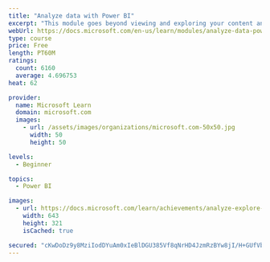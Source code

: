 ```yaml
---
title: "Analyze data with Power BI"
excerpt: "This module goes beyond viewing and exploring your content and explains how to interact with it by working with reports and dashboards to uncover and share new business insights."
webUrl: https://docs.microsoft.com/en-us/learn/modules/analyze-data-power-bi/
type: course
price: Free
length: PT60M
ratings:
  count: 6160
  average: 4.696753
heat: 62

provider:
  name: Microsoft Learn
  domain: microsoft.com
  images:
    - url: /assets/images/organizations/microsoft.com-50x50.jpg
      width: 50
      height: 50

levels:
  - Beginner

topics:
  - Power BI

images:
  - url: https://docs.microsoft.com/learn/achievements/analyze-explore-data-power-bi-social.png
    width: 643
    height: 321
    isCached: true

secured: "cKwDoDz9y8MziIodDYuAm0xIeBlDGU385Vf8qNrHD4JzmRzBYw8jI/H+GUfVbHubvDc5b3t4UZFYvTvvgv8uG+DV4Q5fbjF4uO2/XJhB7sebOAmToJ8vGp6/g3bGgDcyLaMtD0rNG6mDDr9GIIHK34IjNxPcsQsARJLNRZTIEE0qHBIfic3pJjW7vQOg0RtgcBKp3agXHqunBvy0ZyrrHmUI3/lIqJurd25BPOL+v95NzWOf6jxkNAVPPyLeInojGXN0ASXNB0yyRNcq+Q+klGXHOrMKMZXcE6tFrL61zAKLGVzWhVLiAWombcCuQiqjtcHdsuANvv8+FM90kncrUqgZqb9EMrgVwYbk7qbXQovHWDeb1FEGX6UI66Ca7Ah4ESTwlZnbbWOjooNXmHy2Lpc1moSZPJzoclJHv8mGgjY=;QHrvxCm39w8w09HK5XQ7tA=="
---
```



